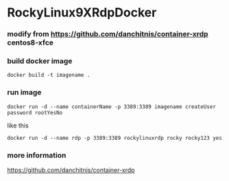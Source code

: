 # RockyLinux9XRdpDocker

### modify from https://github.com/danchitnis/container-xrdp centos8-xfce


### build docker image
```
docker build -t imagename . 
```

### run image
```
docker run -d --name containerName -p 3389:3389 imagename createUser password rootYesNo
```
like this

```
docker run -d --name rdp -p 3389:3389 rockylinuxrdp rocky rocky123 yes
```

### more information 
https://github.com/danchitnis/container-xrdp
